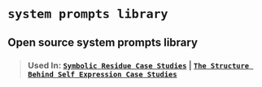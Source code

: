 # `system prompts library`
## Open source system prompts library
> ### Used In: [**`Symbolic Residue Case Studies`**](https://github.com/davidkimai/The-Structure-Behind-Self-Expression/tree/main/case_studies/symbolic_residue_case_studies) | [**`The Structure Behind Self Expression Case Studies`**](https://github.com/davidkimai/The-Structure-Behind-Self-Expression/tree/main/case_studies)
